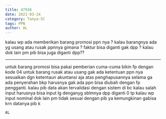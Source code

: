 ```yaml
---
title: 47936
date: 2021-03-24
category: Tanya-SC
tags: PPN
author: AL
---
```


kalau wp ada memberikan barang promosi ppn nya ? kalau barangnya ada yg usang atau rusak ppnnya gimana ? faktur bisa diganti gak dpp ? kalau dok lain pm pib bisa juga diganti dpp??

---

untuk barang promosi bisa pakai pemberian cuma-cuma bikin fp dengan kode 04 untuk barang rusak atau usang gak ada ketentuan ppn nya sesuaikan dgn ketentaun akuntansi aja atas penghapusannya selama ga ada penyerahan bkp harusnya gak ada ppn bisa diubah dengan fp pengganti. kalau pib data akan tervalidasi dengan sistem di bc kalau salah input harusnya bisa input lg denganyg sblmnya dpp diganti 0 tp kalau wp input nominal dok lain pm tidak sesuai dengan pib ya kemungkinan gabisa krn datanya pib k

`AL`
